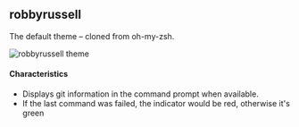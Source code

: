 ## robbyrussell
The default theme – cloned from oh-my-zsh.

![robbyrussell theme](https://bachue.github.io/oh-my-fish/images/robbyrussell-screenshot.png)


#### Characteristics

* Displays git information in the command prompt when available.
* If the last command was failed, the indicator would be red, otherwise it's green
